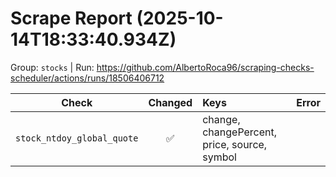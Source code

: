 # Scrape Report (2025-10-14T18:33:40.934Z)

Group: `stocks`  |  Run: https://github.com/AlbertoRoca96/scraping-checks-scheduler/actions/runs/18506406712

| Check | Changed | Keys | Error |
|---|:---:|:--|:--|
| `stock_ntdoy_global_quote` | ✅ | change, changePercent, price, source, symbol |  |
